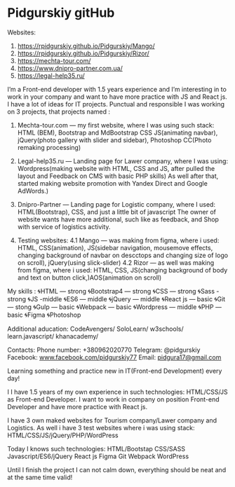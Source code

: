 # Pidgurskiy gitHub
Websites: 
 1. https://rpidgurskiy.github.io/Pidgurskiy/Mango/
 2. https://rpidgurskiy.github.io/Pidgurskiy/Rizor/
 3. https://mechta-tour.com/
 4. https://www.dnipro-partner.com.ua/
 5. https://legal-help35.ru/


I’m a Front-end developer with 1.5 years experience and I’m interesting in to work in your company and want to have more practice with JS and React js.
I have a lot of ideas for IT projects.
Punctual and responsible
I was working on 3 projects, that projects named :
1. Mechta-tour.com — my first website, where I was using such stack:
HTML (BEM),
Bootstrap and MdBootstrap
CSS
JS(animating navbar),
jQuery(photo gallery with slider and sidebar),
Photoshop CC(Photo remaking processing)

2. Legal-help35.ru — Landing page for Lawer company, where I was using:
Wordpress(making website with HTML, CSS and JS, after pulled the layout and Feedback on CMS with basic PHP skills)
As well after that, started making website promotion with Yandex Direct and Google AdWords.)

3. Dnipro-Partner — Landing page for Logistic company, where I used:
HTML(Bootstrap), CSS, and just a little bit of javascript
The owner of website wants have more additional, such like as feedback, and Shop with service of logistics activity.

4. Testing websites:
4.1 Mango — was making from figma, where i used:
HTML, CSS(animation), JS(sidebar navigation, mousemove effects, changing background of navbar on descctops and changing size of logo on scroll), jQuery(using slick-slider)
4.2 Rizor — as well was making from figma, where i used:
HTML, CSS, JS(changing background of body and text on button click,)AOS(animation on scroll)

My skills :
🌀HTML — strong
🌀Bootstrap4 — strong
🌀CSS — strong
🌀Sass -strong
🌀JS -middle
🌀ES6 — middle
🌀jQuery — middle
🌀React js — basic
🌀Git — stong
🌀Gulp — basic
🌀Webpack — basic
🌀Wordpress — middle
🌀PHP — basic
🌀Figma
🌀Photoshop

Additional aducation:
CodeAvengers/
SoloLearn/
w3schools/
learn.javascript/
khanacademy/

Contacts:
Phone number: +380962020770
Telegram: @pidgurskiy
Facebook: www.facebook.com/pidgurskiy77
Email: pidgura17@gmail.com

Learning something and practice new in IT(Front-end Development) every day!

I I have 1.5 years of my own experience in such technologies: HTML/CSS/JS
as Front-end Developer. I want to work in company on position Front-end Developer and have more practice with React js.

I have 3 own maked websites for Tourism company/Lawer company and Logistics.
As well i have 3 test websites where i was using stack: HTML/CSS/JS/jQuery/PHP/WordPress

Today I knows such technologies:
HTML/Bootstap
CSS/SASS
Javascript/ES6/jQuery
React js
Figma
Git
Webpack
WordPress

Until I finish the project I can not calm down, everything should be neat and at the same time valid!
